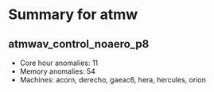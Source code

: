 # Summary for atmw

## atmwav_control_noaero_p8
- Core hour anomalies: 11
- Memory anomalies: 54
- Machines: acorn, derecho, gaeac6, hera, hercules, orion

